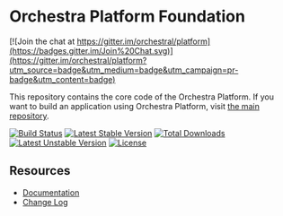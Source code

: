 Orchestra Platform Foundation
==============

[![Join the chat at https://gitter.im/orchestral/platform](https://badges.gitter.im/Join%20Chat.svg)](https://gitter.im/orchestral/platform?utm_source=badge&utm_medium=badge&utm_campaign=pr-badge&utm_content=badge)

This repository contains the core code of the Orchestra Platform. If you want to build an application using Orchestra Platform, visit [the main repository](https://github.com/orchestral/platform).

[![Build Status](https://travis-ci.org/orchestral/foundation.svg?branch=3.5)](https://travis-ci.org/orchestral/foundation)
[![Latest Stable Version](https://poser.pugx.org/orchestra/foundation/v/stable)](https://packagist.org/packages/orchestra/foundation)
[![Total Downloads](https://poser.pugx.org/orchestra/foundation/downloads)](https://packagist.org/packages/orchestra/foundation)
[![Latest Unstable Version](https://poser.pugx.org/orchestra/foundation/v/unstable)](https://packagist.org/packages/orchestra/foundation)
[![License](https://poser.pugx.org/orchestra/foundation/license)](https://packagist.org/packages/orchestra/foundation)

## Resources

* [Documentation](https://orchestraplatform.readme.io/)
* [Change Log](https://github.com/orchestral/foundation/releases)
